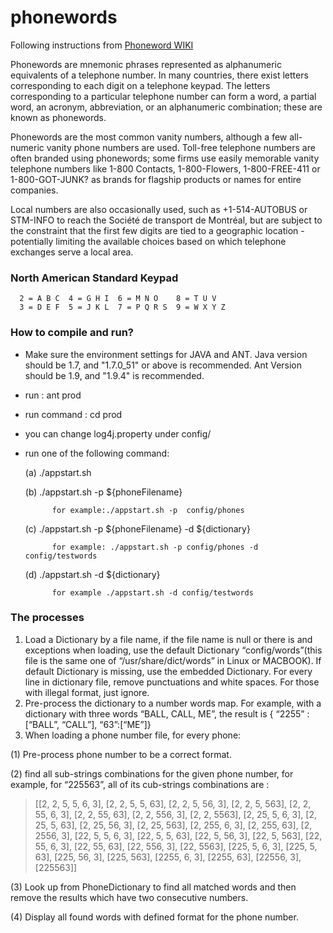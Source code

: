 # phonewords
Following instructions from [Phoneword WIKI](http://en.wikipedia.org/wiki/Phoneword)
>
Phonewords are mnemonic phrases represented as alphanumeric equivalents of a telephone number.
In many countries, there exist letters corresponding to each digit on a telephone keypad. The 
letters corresponding to a particular telephone number can form a word, a partial word, an 
acronym, abbreviation, or an alphanumeric combination; these are known as phonewords.
>
Phonewords are the most common vanity numbers, although a few all-numeric vanity phone numbers 
are used. Toll-free telephone numbers are often branded using phonewords; some firms use easily 
memorable vanity telephone numbers like 1-800 Contacts, 1-800-Flowers, 1-800-FREE-411 or 
1-800-GOT-JUNK? as brands for flagship products or names for entire companies.
>
Local numbers are also occasionally used, such as +1-514-AUTOBUS or STM-INFO to reach the
Société de transport de Montréal, but are subject to the constraint that the first few digits 
are tied to a geographic location - potentially limiting the available choices based on which 
telephone exchanges serve a local area.


### North American Standard Keypad 
      2 = A B C	 4 = G H I	6 = M N O	 8 = T U V
      3 = D E F	 5 = J K L	7 = P Q R S	 9 = W X Y Z
      
### How to compile and run?
* Make sure the environment settings for JAVA and ANT.
            Java version should be 1.7, and "1.7.0_51" or above is recommended.
            Ant Version should be 1.9, and "1.9.4" is recommended.
* run : ant prod
* run command : cd prod
* you can change log4j.property under config/
* run one of the following command:

    (a) ./appstart.sh  
    
    (b) ./appstart.sh -p ${phoneFilename}
    
            for example:./appstart.sh -p  config/phones
    
    (c) ./appstart.sh -p ${phoneFilename} -d ${dictionary}
    
            for example: ./appstart.sh -p config/phones -d config/testwords
    
    (d) ./appstart.sh -d ${dictionary}
    
            for example ./appstart.sh -d config/testwords

### The processes
1. Load a Dictionary by a file name, if the file name is null or there is and exceptions when loading, use the default Dictionary “config/words”(this file is the same one of “/usr/share/dict/words” in Linux or MACBOOK). If default Dictionary is missing, use the embedded Dictionary. For every line in dictionary file, remove punctuations and white spaces. For those with illegal format, just ignore. 
2. Pre-process the dictionary to a number words map. For example, with a dictionary with three words “BALL, CALL, ME”, the result is { “2255” :[“BALL”, “CALL”], “63”:[“ME”]}
3. When loading a phone number file, for every phone:
  
  (1) Pre-process phone number to be a correct format. 

  (2) find all sub-strings combinations for the given phone number, for example, for “225563”, all of its cub-strings combinations are :
>[[2, 2, 5, 5, 6, 3], [2, 2, 5, 5, 63], [2, 2, 5, 56, 3], [2, 2, 5, 563], [2, 2, 55, 6, 3], [2, 2, 55, 63], [2, 2, 556, 3], [2, 2, 5563], [2, 25, 5, 6, 3], [2, 25, 5, 63], [2, 25, 56, 3], [2, 25, 563], [2, 255, 6, 3], [2, 255, 63], [2, 2556, 3], [22, 5, 5, 6, 3], [22, 5, 5, 63], [22, 5, 56, 3], [22, 5, 563], [22, 55, 6, 3], [22, 55, 63], [22, 556, 3], [22, 5563], [225, 5, 6, 3], [225, 5, 63], [225, 56, 3], [225, 563], [2255, 6, 3], [2255, 63], [22556, 3], [225563]]

  (3) Look up from PhoneDictionary to find all matched words and then remove the results which have two consecutive numbers. 

  (4) Display all found words  with defined format for the phone number.
